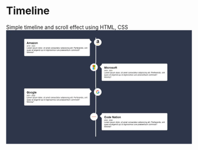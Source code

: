# Timeline
Simple timeline and scroll effect using HTML, CSS
<img src="./assets/Timeline.webp" alt="Project Image" />